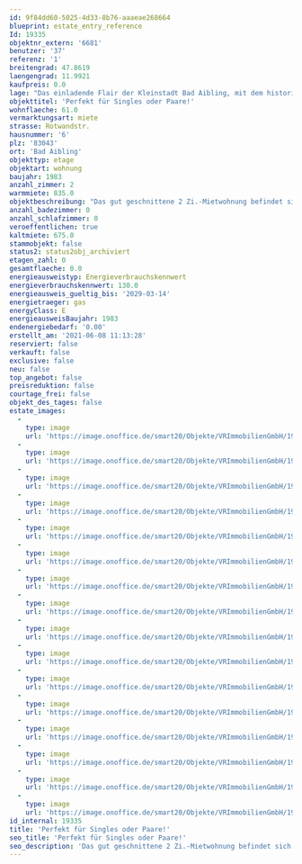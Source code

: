 ```yaml
---
id: 9f84dd60-5025-4d33-8b76-aaaeae268664
blueprint: estate_entry_reference
Id: 19335
objektnr_extern: '6681'
benutzer: '37'
referenz: '1'
breitengrad: 47.8619
laengengrad: 11.9921
kaufpreis: 0.0
lage: "Das einladende Flair der Kleinstadt Bad Aibling, mit dem historischen Kern und seinen Läden, Cafés, Restaurants, Kino, dem bunten kulturellen Angebot etc. bietet alles, was zum täglichen Leben notwendig ist und Freude bereitet.\r\n\r\nFür die Freizeitgestaltung können Therme mit Schwimmbad, Eishalle und das Freibad in Harthausen \r\ngenutzt werden. Fahrrad- und Fußwege verbinden Bad Aibling in alle Himmelsrichtungen mit anderen Orten \r\nin der Umgebung und führen auch innerhalb der Stadt mit kurzen Wegen zum Ziel. Für Sportbegeisterte gibt es zahlreiche Möglichkeiten in der Stadt und der näheren Umgebung. Der wunderschön angelegte Kurpark bietet ebenfalls gute Erholungsmöglichkeiten. \r\n\r\nSämtliche Einkaufsmöglichkeiten, Kindergarten, Grundschule sind ebenso wie das Schulzentrum an der \r\nWestendstraße mit Wirtschaftsschule, Realschule, Gymnasium vor Ort. \r\n\r\nDie BAB München-Salzburg, Auffahrt Bad Aibling ist in wenigen Autominuten erreichbar. \r\nDer Bahnhof liegt an der Linie Rosenheim-Holzkirchen (mit S-Bahnvertaktung bis München)."
objekttitel: 'Perfekt für Singles oder Paare!'
wohnflaeche: 61.0
vermarktungsart: miete
strasse: Rotwandstr.
hausnummer: '6'
plz: '83043'
ort: 'Bad Aibling'
objekttyp: etage
objektart: wohnung
baujahr: 1983
anzahl_zimmer: 2
warmmiete: 835.0
objektbeschreibung: "Das gut geschnittene 2 Zi.-Mietwohnung befindet sich in sonniger, extrem ruhiger Lage am Ende einer Sackgasse in der Bad Aiblinger Madau im 1.OG eines 4-Parteienhauses. \r\n\r\nBeziehbar ab 01.09.2021, Kaution: 3 Monatsmieten = 2.025,-- EUR\r\n\r\n- Holz-Isolierglasfenster mit Sprossen und Fensterläden\r\n- überdachter, terrassenartiger Südbalkon\r\n- Bad mit Fenster, gefliest, mit Waschbecken, Wanne, Dusche, WC.\r\n- separate Küche mit Fenster, inkl. Einbauküche, PVC Boden\r\n- Wohnzimmer mit Zugang zum Balkon\r\n- Inkl. großem Kellerabteil.\r\n- Einzelgarage\r\n- Anschluss für Waschmaschine und Trockner im Gemeinschaftswasch- und Trockenraum\r\n\r\nDie Bodenbeläge im Flur, Wohnzimmer und Schlafzimmer werden vor dem Bezugstermin \r\nerneuert in moderne, hochwertige Holzböden (Parkett oder Landhausdiele).  \r\n\r\nHaustiere nur auf Anfrage, keine Hundehaltung!\r\n\r\nAufgrund der Größe und Einteilung eignet sich diese Mietwohnung ideal für Singles oder ältere Paare."
anzahl_badezimmer: 0
anzahl_schlafzimmer: 0
veroeffentlichen: true
kaltmiete: 675.0
stammobjekt: false
status2: status2obj_archiviert
etagen_zahl: 0
gesamtflaeche: 0.0
energieausweistyp: Energieverbrauchskennwert
energieverbrauchskennwert: 130.0
energieausweis_gueltig_bis: '2029-03-14'
energietraeger: gas
energyClass: E
energieausweisBaujahr: 1983
endenergiebedarf: '0.00'
erstellt_am: '2021-06-08 11:13:28'
reserviert: false
verkauft: false
exclusive: false
neu: false
top_angebot: false
preisreduktion: false
courtage_frei: false
objekt_des_tages: false
estate_images:
  -
    type: image
    url: 'https://image.onoffice.de/smart20/Objekte/VRImmobilienGmbH/19335/22db9ba5-db1a-4067-a1ab-4d8a641a5328.jpg'
  -
    type: image
    url: 'https://image.onoffice.de/smart20/Objekte/VRImmobilienGmbH/19335/ad22a499-1c86-46b1-932e-9936bffb7d2a.jpg'
  -
    type: image
    url: 'https://image.onoffice.de/smart20/Objekte/VRImmobilienGmbH/19335/86f28ac4-5ca9-4af2-9ff8-a51c734ba720.jpg'
  -
    type: image
    url: 'https://image.onoffice.de/smart20/Objekte/VRImmobilienGmbH/19335/f46157d3-ba71-4926-affa-58b9c689269d.jpg'
  -
    type: image
    url: 'https://image.onoffice.de/smart20/Objekte/VRImmobilienGmbH/19335/f3eb0a9d-88b4-4de5-bc6b-35fc32c0d68d.jpg'
  -
    type: image
    url: 'https://image.onoffice.de/smart20/Objekte/VRImmobilienGmbH/19335/510c55c0-665e-426b-a8ce-f8a382ea8db1.jpg'
  -
    type: image
    url: 'https://image.onoffice.de/smart20/Objekte/VRImmobilienGmbH/19335/f91df317-2c9a-40ee-bcca-85290494519d.jpg'
  -
    type: image
    url: 'https://image.onoffice.de/smart20/Objekte/VRImmobilienGmbH/19335/c3d62d6a-e87c-48cf-827b-aa508af42865.jpg'
  -
    type: image
    url: 'https://image.onoffice.de/smart20/Objekte/VRImmobilienGmbH/19335/4ed7c20b-1ba3-4960-8f14-b585a9cc4245.jpg'
  -
    type: image
    url: 'https://image.onoffice.de/smart20/Objekte/VRImmobilienGmbH/19335/11ebaddb-1fea-4764-b2f3-cf86a9bb27b1.jpg'
  -
    type: image
    url: 'https://image.onoffice.de/smart20/Objekte/VRImmobilienGmbH/19335/c14e1d7c-d834-4788-9e48-a8a157b31dc7.jpg'
  -
    type: image
    url: 'https://image.onoffice.de/smart20/Objekte/VRImmobilienGmbH/19335/875a6605-72dc-4e41-b74f-df634113d45a.jpg'
  -
    type: image
    url: 'https://image.onoffice.de/smart20/Objekte/VRImmobilienGmbH/19335/ae4fbf1a-a438-4713-8f97-d95396da95bb.jpg'
  -
    type: image
    url: 'https://image.onoffice.de/smart20/Objekte/VRImmobilienGmbH/19335/826e2ac9-cf6e-4eac-a902-053418aeb2d2.jpg'
  -
    type: image
    url: 'https://image.onoffice.de/smart20/Objekte/VRImmobilienGmbH/19335/c82f69e7-5b1f-4380-b1d3-efc9f9d9b866.jpg'
  -
    type: image
    url: 'https://image.onoffice.de/smart20/Objekte/VRImmobilienGmbH/19335/19c6f17c-e98d-4f06-a09d-31cdac1c1e09.jpg'
id_internal: 19335
title: 'Perfekt für Singles oder Paare!'
seo_title: 'Perfekt für Singles oder Paare!'
seo_description: 'Das gut geschnittene 2 Zi.-Mietwohnung befindet sich in sonniger, extrem ruhiger Lage am Ende einer Sackgasse in der Bad Aiblinger Madau im 1.OG eines 4-Parteie'
---
```

